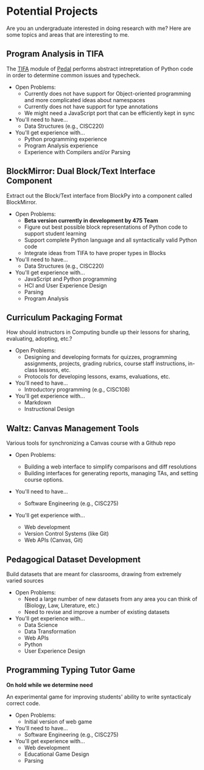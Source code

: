 # Potential Projects

Are you an undergraduate interested in doing research with me? Here are some topics and areas that are interesting to me.

## Program Analysis in TIFA

The [TIFA](https://github.com/acbart/pedal/tree/master/pedal/tifa) module of [Pedal](https://github.com/acbart/pedal) performs abstract intrepretation of Python code in order to determine common issues and typecheck.

* Open Problems:
  * Currently does not have support for Object-oriented programming and more complicated ideas about namespaces
  * Currently does not have support for type annotations
  * We might need a JavaScript port that can be efficiently kept in sync
* You'll need to have...
  * Data Structures (e.g., CISC220)
* You'll get experience with...
  * Python programming experience
  * Program Analysis experience
  * Experience with Compilers and/or Parsing

## BlockMirror: Dual Block/Text Interface Component

Extract out the Block/Text interface from BlockPy into a component called BlockMirror.

* Open Problems:
  * **Beta version currently in development by 475 Team**
  * Figure out best possible block representations of Python code to support student learning
  * Support complete Python language and all syntactically valid Python code
  * Integrate ideas from TIFA to have proper types in Blocks
* You'll need to have...
  * Data Structures (e.g., CISC220)
* You'll get experience with...
  * JavaScript and Python programming
  * HCI and User Experience Design
  * Parsing
  * Program Analysis

## Curriculum Packaging Format

How should instructors in Computing bundle up their lessons for sharing, evaluating, adopting, etc.?

* Open Problems:
  * Designing and developing formats for quizzes, programming assignments, projects, grading rubrics, course staff instructions, in-class lessons, etc.
  * Protocols for developing lessons, exams, evaluations, etc.
* You'll need to have...
  * Introductory programming (e.g., CISC108)
* You'll get experience with...
  * Markdown
  * Instructional Design

## Waltz: Canvas Management Tools

Various tools for synchronizing a Canvas course with a Github repo

* Open Problems:
  * Building a web interface to simplify comparisons and diff resolutions
  * Building interfaces for generating reports, managing TAs, and setting course options.

* You'll need to have...
  * Software Engineering (e.g., CISC275)
* You'll get experience with...
  * Web development
  * Version Control Systems (like Git)
  * Web APIs (Canvas, Git)
  
## Pedagogical Dataset Development

Build datasets that are meant for classrooms, drawing from extremely varied sources

* Open Problems:
  * Need a large number of new datasets from any area you can think of (Biology, Law, Literature, etc.)
  * Need to revise and improve a number of existing datasets
* You'll get experience with...
  * Data Science
  * Data Transformation
  * Web APIs
  * Python
  * User Experience Design

## Programming Typing Tutor Game

**On hold while we determine need**

An experimental game for improving students' ability to write syntacticaly correct code.

* Open Problems:
  * Initial version of web game
* You'll need to have...
  * Software Engineering (e.g., CISC275)
* You'll get experience with...
  * Web development
  * Educational Game Design
  * Parsing

